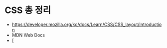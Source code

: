 # CSS 총 정리
 - https://developer.mozilla.org/ko/docs/Learn/CSS/CSS_layout/Introduction
 - MDN Web Docs
  - [
